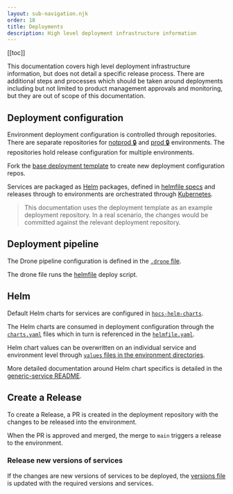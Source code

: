 ```yaml
---
layout: sub-navigation.njk
order: 18
title: Deployments
description: High level deployment infrastructure information
---
```


[[toc]]

This documentation covers high level deployment infrastructure information, but does not detail a specific release process. There are additional steps and processes which should be taken around deployments including but not limited to product management approvals and monitoring, but they are out of scope of this documentation.


## Deployment configuration
Environment deployment configuration is controlled through repositories. There are separate repositories for [notprod 🔒](https://github.com/UKHomeOffice/hocs-deployments-notprod) and [prod 🔒](https://github.com/UKHomeOffice/hocs-deployments-prod) environments. The repositories hold release configuration for multiple environments.

Fork the [base deployment template](https://github.com/UKHomeOffice/hocs-deployments-base) to create new deployment configuration repos.

Services are packaged as [Helm](https://helm.sh/) packages, defined in [helmfile specs](https://github.com/helmfile/helmfile) and releases through to environments are orchestrated through [Kubernetes](https://kubernetes.io/).

> This documentation uses the deployment template as an example deployment repository. In a real scenario, the changes would be committed against the relevant deployment repository.

## Deployment pipeline
The Drone pipeline configuration is defined in the [`.drone` file](https://github.com/UKHomeOffice/hocs-deployments-base/blob/main/environments/example/.drone.yml).

The drone file runs the [helmfile](https://github.com/UKHomeOffice/hocs-deployments-base/blob/main/helmfile-deploy.sh) deploy script.

## Helm
Default Helm charts for services are configured in [`hocs-helm-charts`](https://github.com/UKHomeOffice/hocs-helm-charts).

The Helm charts are consumed in deployment configuration through the [`charts.yaml`](https://github.com/UKHomeOffice/hocs-deployments-base/blob/main/charts.yaml#L7) files which in turn is referenced in the [`helmfile.yaml`](https://github.com/UKHomeOffice/hocs-deployments-base/blob/main/helmfile.yaml#L12).

Helm chart values can be overwritten on an individual service and environment level through [`values` files in the environment directories](https://github.com/UKHomeOffice/hocs-deployments-base/tree/main/environments/example/values).

More detailed documentation around Helm chart specifics is detailed in the [generic-service README](https://github.com/UKHomeOffice/hocs-helm-charts/blob/main/charts/generic-service/README.md).

## Create a Release
To create a Release, a PR is created in the deployment repository with the changes to be released into the environment.

When the PR is approved and merged, the merge to `main` triggers a release to the environment.

### Release new versions of services
If the changes are new versions of services to be deployed, the [versions file](https://github.com/UKHomeOffice/hocs-deployments-base/blob/main/environments/example/versions.yaml) is updated with the required versions and services.
